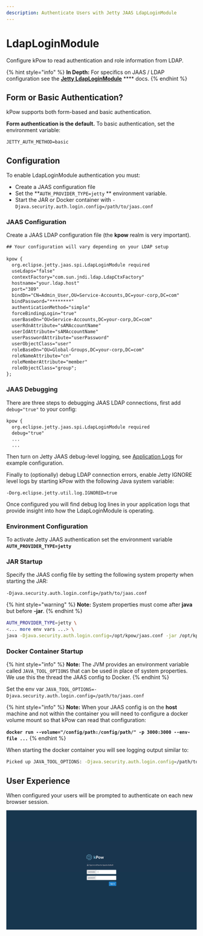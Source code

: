 ```yaml
---
description: Authenticate Users with Jetty JAAS LdapLoginModule
---
```


# LdapLoginModule

Configure kPow to read authentication and role information from LDAP.

{% hint style="info" %}
**In Depth:** For specifics on JAAS / LDAP configuration see the [**Jetty LdapLoginModule**](https://www.eclipse.org/jetty/documentation/jetty-9/index.php) **** docs.
{% endhint %}

## Form or Basic Authentication?

kPow supports both form-based and basic authentication.

**Form authentication is the default.** To basic authentication, set the environment variable:

```
JETTY_AUTH_METHOD=basic
```

## Configuration

To enable LdapLoginModule authentication you must:

* Create a JAAS configuration file
* Set the **`AUTH_PROVIDER_TYPE=jetty` ** environment variable.
* Start the JAR or Docker container with `-Djava.security.auth.login.config=/path/to/jaas.conf`

### JAAS Configuration

Create a JAAS LDAP configuration file (the **kpow** realm is very important).

```
## Your configuration will vary depending on your LDAP setup

kpow {
  org.eclipse.jetty.jaas.spi.LdapLoginModule required
  useLdaps="false"
  contextFactory="com.sun.jndi.ldap.LdapCtxFactory"
  hostname="your.ldap.host"
  port="389"
  bindDn="CN=Admin_User,OU=Service-Accounts,DC=your-corp,DC=com"
  bindPassword="********"
  authenticationMethod="simple"
  forceBindingLogin="true"
  userBaseDn="OU=Service-Accounts,DC=your-corp,DC=com"
  userRdnAttribute="sAMAccountName"
  userIdAttribute="sAMAccountName"
  userPasswordAttribute="userPassword"
  userObjectClass="user"
  roleBaseDn="OU=Global-Groups,DC=your-corp,DC=com"
  roleNameAttribute="cn"
  roleMemberAttribute="member"
  roleObjectClass="group";
};
```

### JAAS Debugging

There are three steps to debugging JAAS LDAP connections, first add `debug="true"` to your config:

```
kpow {
  org.eclipse.jetty.jaas.spi.LdapLoginModule required
  debug="true"
  ...
  ...
```

Then turn on Jetty JAAS debug-level logging, see [Application Logs](../installation/application-logs.md) for example configuration.

Finally to (optionally) debug LDAP connection errors, enable Jetty IGNORE level logs by starting kPow with the following Java system variable:

```
-Dorg.eclipse.jetty.util.log.IGNORED=true
```

Once configured you will find debug log lines in your application logs that provide insight into how the LdapLoginModule is operating.

### Environment Configuration

To activate Jetty JAAS authentication set the environment variable **`AUTH_PROVIDER_TYPE=jetty`**

### JAR Startup

Specify the JAAS config file by setting the following system property when starting the JAR:

&#x20; `-Djava.security.auth.login.config=/path/to/jaas.conf`&#x20;

{% hint style="warning" %}
**Note:** System properties must come after **java** but before **-jar**.
{% endhint %}

```bash
AUTH_PROVIDER_TYPE=jetty \
<... more env vars ...> \
java -Djava.security.auth.login.config=/opt/kpow/jaas.conf -jar /opt/kpow/latest.jar 
```

### Docker Container Startup

{% hint style="info" %}
**Note:** The JVM provides an environment variable called `JAVA_TOOL_OPTIONS` that can be used in place of system properties. We use this the thread the JAAS config to Docker.
{% endhint %}

Set the env var `JAVA_TOOL_OPTIONS=-Djava.security.auth.login.config=/path/to/jaas.conf`

{% hint style="info" %}
**Note:** When your JAAS config is on the **host** machine and not within the container you will need to configure a docker volume mount so that kPow can read that configuration:

**`docker run --volume="/config/path:/config/path/" -p 3000:3000 --env-file ...`**
{% endhint %}

When starting the docker container you will see logging output similar to:

```bash
Picked up JAVA_TOOL_OPTIONS: -Djava.security.auth.login.config=/path/to/jaas.conf
```

## User Experience

When configured your users will be prompted to authenticate on each new browser session.

![](../.gitbook/assets/screen-login.png)
